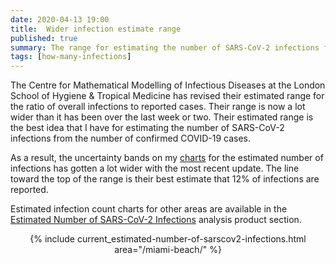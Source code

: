 ```yaml
---
date: 2020-04-13 19:00
title:  Wider infection estimate range
published: true
summary: The range for estimating the number of SARS-CoV-2 infections from the number of COVID-19 infections has changed.
tags: [how-many-infections]
---
```


The Centre for Mathematical Modelling of Infectious Diseases at the London School of Hygiene & Tropical Medicine has revised their estimated range for the ratio of overall infections to reported cases. Their range is now a lot wider than it has been over the last week or two. Their estimated range is the best idea that I have for estimating the number of SARS-CoV-2 infections from the number of confirmed COVID-19 cases.

As a result, the uncertainty bands on my [charts](/products/current_estimated-number-of-sarscov2-infections/current.html) for the estimated number of infections has gotten a lot wider with the most recent update. The line toward the top of the range is their best estimate that 12% of infections are reported.

Estimated infection count charts for other areas are available in the
[Estimated Number of SARS-CoV-2 Infections](/products/current_estimated-number-of-sarscov2-infections/)
analysis product section.

<center>
{% include current_estimated-number-of-sarscov2-infections.html area="/miami-beach/" %}
</center>

